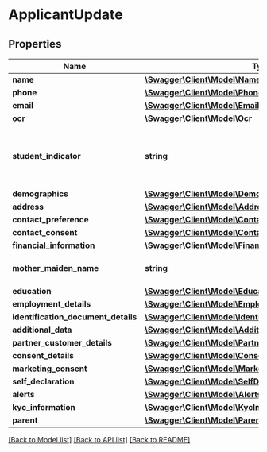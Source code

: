 # ApplicantUpdate

## Properties
Name | Type | Description | Notes
------------ | ------------- | ------------- | -------------
**name** | [**\Swagger\Client\Model\Name**](Name.md) |  | [optional] 
**phone** | [**\Swagger\Client\Model\Phone[]**](Phone.md) |  | [optional] 
**email** | [**\Swagger\Client\Model\Email[]**](Email.md) |  | [optional] 
**ocr** | [**\Swagger\Client\Model\Ocr**](Ocr.md) |  | [optional] 
**student_indicator** | **string** | Indicates if the applicant is a student.Valid values are Yes or No | [optional] 
**demographics** | [**\Swagger\Client\Model\Demographics**](Demographics.md) |  | [optional] 
**address** | [**\Swagger\Client\Model\Address[]**](Address.md) |  | [optional] 
**contact_preference** | [**\Swagger\Client\Model\ContactPreference**](ContactPreference.md) |  | [optional] 
**contact_consent** | [**\Swagger\Client\Model\ContactConsent**](ContactConsent.md) |  | [optional] 
**financial_information** | [**\Swagger\Client\Model\FinancialInformationAdd**](FinancialInformationAdd.md) |  | [optional] 
**mother_maiden_name** | **string** | Mother&#x27;s maiden name | [optional] 
**education** | [**\Swagger\Client\Model\Education**](Education.md) |  | [optional] 
**employment_details** | [**\Swagger\Client\Model\EmploymentDetails[]**](EmploymentDetails.md) |  | [optional] 
**identification_document_details** | [**\Swagger\Client\Model\IdentificationDocumentDetailsAdd[]**](IdentificationDocumentDetailsAdd.md) |  | [optional] 
**additional_data** | [**\Swagger\Client\Model\AdditionalDataUpdate**](AdditionalDataUpdate.md) |  | [optional] 
**partner_customer_details** | [**\Swagger\Client\Model\PartnerCustomerDetails**](PartnerCustomerDetails.md) |  | [optional] 
**consent_details** | [**\Swagger\Client\Model\ConsentDetails[]**](ConsentDetails.md) |  | [optional] 
**marketing_consent** | [**\Swagger\Client\Model\MarketingConsent**](MarketingConsent.md) |  | [optional] 
**self_declaration** | [**\Swagger\Client\Model\SelfDeclaration**](SelfDeclaration.md) |  | [optional] 
**alerts** | [**\Swagger\Client\Model\Alerts**](Alerts.md) |  | [optional] 
**kyc_information** | [**\Swagger\Client\Model\KycInformation**](KycInformation.md) |  | [optional] 
**parent** | [**\Swagger\Client\Model\ParentInformation**](ParentInformation.md) |  | [optional] 

[[Back to Model list]](../../README.md#documentation-for-models) [[Back to API list]](../../README.md#documentation-for-api-endpoints) [[Back to README]](../../README.md)

